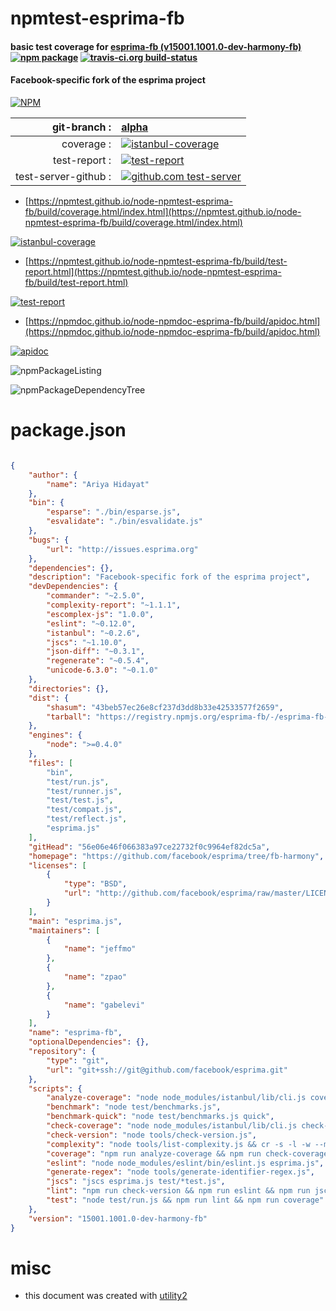 # npmtest-esprima-fb

#### basic test coverage for  [esprima-fb (v15001.1001.0-dev-harmony-fb)](https://github.com/facebook/esprima/tree/fb-harmony)  [![npm package](https://img.shields.io/npm/v/npmtest-esprima-fb.svg?style=flat-square)](https://www.npmjs.org/package/npmtest-esprima-fb) [![travis-ci.org build-status](https://api.travis-ci.org/npmtest/node-npmtest-esprima-fb.svg)](https://travis-ci.org/npmtest/node-npmtest-esprima-fb)

#### Facebook-specific fork of the esprima project

[![NPM](https://nodei.co/npm/esprima-fb.png?downloads=true&downloadRank=true&stars=true)](https://www.npmjs.com/package/esprima-fb)

| git-branch : | [alpha](https://github.com/npmtest/node-npmtest-esprima-fb/tree/alpha)|
|--:|:--|
| coverage : | [![istanbul-coverage](https://npmtest.github.io/node-npmtest-esprima-fb/build/coverage.badge.svg)](https://npmtest.github.io/node-npmtest-esprima-fb/build/coverage.html/index.html)|
| test-report : | [![test-report](https://npmtest.github.io/node-npmtest-esprima-fb/build/test-report.badge.svg)](https://npmtest.github.io/node-npmtest-esprima-fb/build/test-report.html)|
| test-server-github : | [![github.com test-server](https://npmtest.github.io/node-npmtest-esprima-fb/GitHub-Mark-32px.png)](https://npmtest.github.io/node-npmtest-esprima-fb/build/app/index.html) | | build-artifacts : | [![build-artifacts](https://npmtest.github.io/node-npmtest-esprima-fb/glyphicons_144_folder_open.png)](https://github.com/npmtest/node-npmtest-esprima-fb/tree/gh-pages/build)|

- [https://npmtest.github.io/node-npmtest-esprima-fb/build/coverage.html/index.html](https://npmtest.github.io/node-npmtest-esprima-fb/build/coverage.html/index.html)

[![istanbul-coverage](https://npmtest.github.io/node-npmtest-esprima-fb/build/screenCapture.buildCi.browser.%252Ftmp%252Fbuild%252Fcoverage.lib.html.png)](https://npmtest.github.io/node-npmtest-esprima-fb/build/coverage.html/index.html)

- [https://npmtest.github.io/node-npmtest-esprima-fb/build/test-report.html](https://npmtest.github.io/node-npmtest-esprima-fb/build/test-report.html)

[![test-report](https://npmtest.github.io/node-npmtest-esprima-fb/build/screenCapture.buildCi.browser.%252Ftmp%252Fbuild%252Ftest-report.html.png)](https://npmtest.github.io/node-npmtest-esprima-fb/build/test-report.html)

- [https://npmdoc.github.io/node-npmdoc-esprima-fb/build/apidoc.html](https://npmdoc.github.io/node-npmdoc-esprima-fb/build/apidoc.html)

[![apidoc](https://npmdoc.github.io/node-npmdoc-esprima-fb/build/screenCapture.buildCi.browser.%252Ftmp%252Fbuild%252Fapidoc.html.png)](https://npmdoc.github.io/node-npmdoc-esprima-fb/build/apidoc.html)

![npmPackageListing](https://npmtest.github.io/node-npmtest-esprima-fb/build/screenCapture.npmPackageListing.svg)

![npmPackageDependencyTree](https://npmtest.github.io/node-npmtest-esprima-fb/build/screenCapture.npmPackageDependencyTree.svg)



# package.json

```json

{
    "author": {
        "name": "Ariya Hidayat"
    },
    "bin": {
        "esparse": "./bin/esparse.js",
        "esvalidate": "./bin/esvalidate.js"
    },
    "bugs": {
        "url": "http://issues.esprima.org"
    },
    "dependencies": {},
    "description": "Facebook-specific fork of the esprima project",
    "devDependencies": {
        "commander": "~2.5.0",
        "complexity-report": "~1.1.1",
        "escomplex-js": "1.0.0",
        "eslint": "~0.12.0",
        "istanbul": "~0.2.6",
        "jscs": "~1.10.0",
        "json-diff": "~0.3.1",
        "regenerate": "~0.5.4",
        "unicode-6.3.0": "~0.1.0"
    },
    "directories": {},
    "dist": {
        "shasum": "43beb57ec26e8cf237d3dd8b33e42533577f2659",
        "tarball": "https://registry.npmjs.org/esprima-fb/-/esprima-fb-15001.1001.0-dev-harmony-fb.tgz"
    },
    "engines": {
        "node": ">=0.4.0"
    },
    "files": [
        "bin",
        "test/run.js",
        "test/runner.js",
        "test/test.js",
        "test/compat.js",
        "test/reflect.js",
        "esprima.js"
    ],
    "gitHead": "56e06e46f066383a97ce22732f0c9964ef82dc5a",
    "homepage": "https://github.com/facebook/esprima/tree/fb-harmony",
    "licenses": [
        {
            "type": "BSD",
            "url": "http://github.com/facebook/esprima/raw/master/LICENSE.BSD"
        }
    ],
    "main": "esprima.js",
    "maintainers": [
        {
            "name": "jeffmo"
        },
        {
            "name": "zpao"
        },
        {
            "name": "gabelevi"
        }
    ],
    "name": "esprima-fb",
    "optionalDependencies": {},
    "repository": {
        "type": "git",
        "url": "git+ssh://git@github.com/facebook/esprima.git"
    },
    "scripts": {
        "analyze-coverage": "node node_modules/istanbul/lib/cli.js cover test/runner.js",
        "benchmark": "node test/benchmarks.js",
        "benchmark-quick": "node test/benchmarks.js quick",
        "check-coverage": "node node_modules/istanbul/lib/cli.js check-coverage --statement 100 --branch 100 --function 100",
        "check-version": "node tools/check-version.js",
        "complexity": "node tools/list-complexity.js && cr -s -l -w --maxcyc 18 esprima.js",
        "coverage": "npm run analyze-coverage && npm run check-coverage",
        "eslint": "node node_modules/eslint/bin/eslint.js esprima.js",
        "generate-regex": "node tools/generate-identifier-regex.js",
        "jscs": "jscs esprima.js test/*test.js",
        "lint": "npm run check-version && npm run eslint && npm run jscs && npm run complexity",
        "test": "node test/run.js && npm run lint && npm run coverage"
    },
    "version": "15001.1001.0-dev-harmony-fb"
}
```



# misc
- this document was created with [utility2](https://github.com/kaizhu256/node-utility2)
